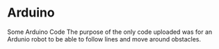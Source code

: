 # Arduino

Some Arduino Code
The purpose of the only code uploaded was for an Ardunio robot to be able to follow lines and move around obstacles.
